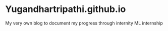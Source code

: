 # Yugandhartripathi.github.io
My very own blog to document my progress through internity ML internship
